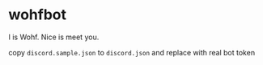 # wohfbot
I is Wohf. Nice is meet you.

copy `discord.sample.json` to `discord.json` and replace with real bot token
